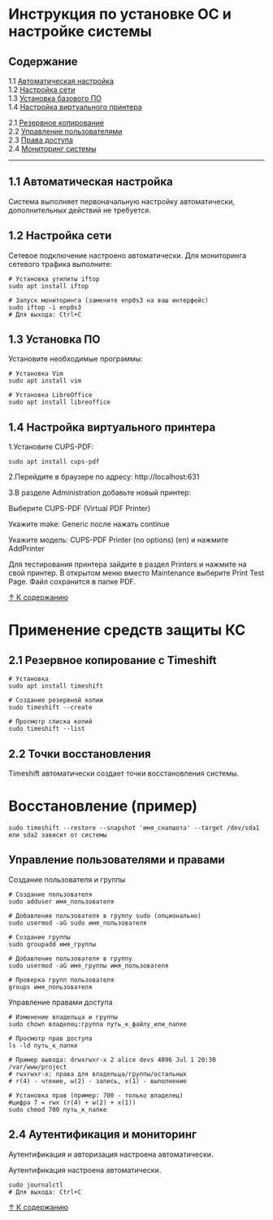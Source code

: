 # Инструкция по установке ОС и настройке системы

## Содержание
   1.1 [Автоматическая настройка](#1.1-автоматическая-настройка)  
   1.2 [Настройка сети](#1.2-настройка-сети)  
   1.3 [Установка базового ПО](#1.3-установка-базового-по)  
   1.4 [Настройка виртуального принтера](#1.4-настройка-виртуального-принтера)  

   2.1 [Резервное копирование](#2.1-резервное-копирование-с-timeshift)  
   2.2 [Управление пользователями](#2.2-управление-пользователями-и-группами)  
   2.3 [Права доступа](#2.3-управление-правами-доступа)  
   2.4 [Мониторинг системы](#2.4-мониторинг-системы)  

---

## 1.1 Автоматическая настройка
Система выполняет первоначальную настройку автоматически, дополнительных действий не требуется.

## 1.2 Настройка сети
Сетевое подключение настроено автоматически. Для мониторинга сетевого трафика выполните:

```
# Установка утилиты iftop
sudo apt install iftop

# Запуск мониторинга (замените enp0s3 на ваш интерфейс)
sudo iftop -i enp0s3
# Для выхода: Ctrl+C
```
## 1.3 Установка ПО
Установите необходимые программы:

```
# Установка Vim
sudo apt install vim

# Установка LibreOffice
sudo apt install libreoffice
```

## 1.4 Настройка виртуального принтера
1.Установите CUPS-PDF:
```
sudo apt install cups-pdf
```

2.Перейдите в браузере по адресу: http://localhost:631

3.В разделе Administration добавьте новый принтер:

Выберите CUPS-PDF (Virtual PDF Printer)

Укажите make: Generic после  нажать continue

Укажите модель: CUPS-PDF Printer (no options) (en) и нажмите AddPrinter

Для тестирования принтера зайдите в раздел Printers и нажмите на свой принтер. В открытом меню вместо Maintenance выберите Print Test Page. Файл сохранится в папке PDF.

[↑ К содержанию](#Содержание)

# Применение средств защиты КС

## 2.1 Резервное копирование с Timeshift
```
# Установка
sudo apt install timeshift

# Создание резервной копии
sudo timeshift --create

# Просмотр списка копий
sudo timeshift --list
```

## 2.2 Точки восстановления

Timeshift автоматически создает точки восстановления системы.

# Восстановление (пример)
```
sudo timeshift --restore --snapshot 'имя_снапшота' --target /dev/sda1 или sda2 зависит от системы
```

## Управление пользователями и правами

Создание пользователя и группы

```
# Создание пользователя
sudo adduser имя_пользователя

# Добавление пользователя в группу sudo (опционально)
sudo usermod -aG sudo имя_пользователя

# Создание группы
sudo groupadd имя_группы

# Добавление пользователя в группу
sudo usermod -aG имя_группы имя_пользователя

# Проверка групп пользователя
groups имя_пользователя
```

Управление правами доступа

```
# Изменение владельца и группы
sudo chown владелец:группа путь_к_файлу_или_папке

# Просмотр прав доступа
ls -ld путь_к_папке

# Пример вывода: drwxrwxr-x 2 alice devs 4096 Jul 1 20:30 /var/www/project
# rwxrwxr-x: права для владельца/группы/остальных
# r(4) - чтение, w(2) - запись, x(1) - выполнение

# Установка прав (пример: 700 - только владелец)
#цифра 7 = rwx (r(4) + w(2) + x(1))
sudo chmod 700 путь_к_папке
```

## 2.4 Аутентификация и мониторинг

Аутентификация и авторизация настроена автоматически.

Аутентификация настроена автоматически.

```
sudo journalctl
# Для выхода: Ctrl+C
```

[↑ К содержанию](#Содержание)
